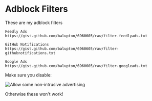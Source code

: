 # Adblock Filters

These are my adblock filters

```
Feedly Ads
https://gist.github.com/balupton/6960605/raw/filter-feedlyads.txt

GitHub Notifications
https://gist.github.com/balupton/6960605/raw/filter-githubnotifications.txt

Google Ads
https://gist.github.com/balupton/6960605/raw/filter-googleads.txt
```

Make sure you disable:

![Allow some non-intrusive advertising](http://d.pr/i/o5KZ+)

Otherwise these won't work!